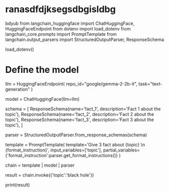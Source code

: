 # ranasdfdjksegsdbgisldbg
bdyub
from langchain_huggingface import ChatHuggingFace, HuggingFaceEndpoint
from dotenv import load_dotenv
from langchain_core.prompts import PromptTemplate
from langchain.output_parsers import StructuredOutputParser, ResponseSchema

load_dotenv()

# Define the model
llm = HuggingFaceEndpoint(
    repo_id="google/gemma-2-2b-it",
    task="text-generation"
)

model = ChatHuggingFace(llm=llm)

schema = [
    ResponseSchema(name='fact_1', description='Fact 1 about the topic'),
    ResponseSchema(name='fact_2', description='Fact 2 about the topic'),
    ResponseSchema(name='fact_3', description='Fact 3 about the topic'),
]

parser = StructuredOutputParser.from_response_schemas(schema)

template = PromptTemplate(
    template='Give 3 fact about {topic} \n {format_instruction}',
    input_variables=['topic'],
    partial_variables={'format_instruction':parser.get_format_instructions()}
)

chain = template | model | parser

result = chain.invoke({'topic':'black hole'})

print(result)
